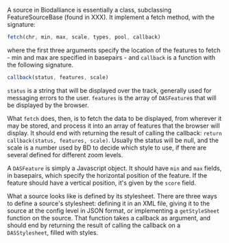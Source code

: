 A source in Biodalliance is essentially a class, subclassing
FeatureSourceBase (found in XXX). It implement a fetch method,
with the signature:

```javascript
fetch(chr, min, max, scale, types, pool, callback)
```

where the first three arguments specify the location of the features
to fetch - min and max are specified in basepairs - and `callback`
is a function with the following signature.

```javascript
callback(status, features, scale)
```

`status` is a string that will be displayed over the track, generally
used for messaging errors to the user. `features` is the array of
`DASFeature`s that will be displayed by the browser.

What `fetch` does, then, is to fetch the data to be displayed, from
wherever it may be stored, and process it into an array of features
that the browser will display. It should end with returning the result
of calling the callback: `return callback(status, features, scale)`.
Usually the status will be null, and the scale is a number used by
BD to decide which style to use, if there are several defined for
different zoom levels.

A `DASFeature` is simply a Javascript object. It should have `min`
and `max` fields, in basepairs, which specify the horizontal position
of the feature. If the feature should have a vertical position, it's
given by the `score` field.

What a source looks like is defined by its stylesheet. There are three
ways to define a source's stylesheet: defining it in an XML file,
giving it to the source at the config level in JSON format, or implementing
a `getStyleSheet` function on the source. That function takes a callback
as argument, and should end by returning the result of calling the callback
on a `DASStylesheet`, filled with styles.
